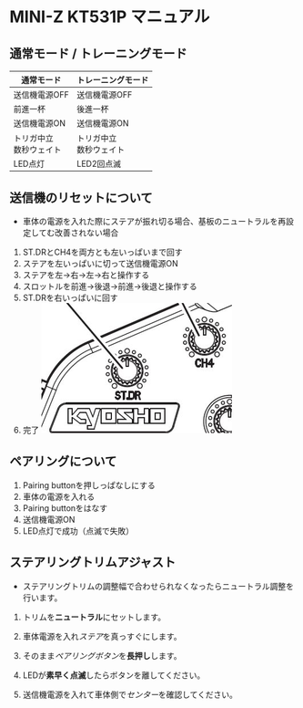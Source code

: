# MINI-Z KT531P マニュアル

## 通常モード / トレーニングモード

|通常モード |トレーニングモード
|--|--
|送信機電源OFF  |送信機電源OFF
|前進一杯　|後進一杯
|送信機電源ON |送信機電源ON
|トリガ中立<br>数秒ウェイト|トリガ中立<br>数秒ウェイト
|LED点灯　|LED2回点滅

## 送信機のリセットについて
- 車体の電源を入れた際にステアが振れ切る場合、基板のニュートラルを再設定してむ改善されない場合
1. ST.DRとCH4を両方とも左いっぱいまで回す
2. ステアを左いっぱいに切って送信機電源ON
3. ステアを左→右→左→右と操作する
4. スロットルを前進→後退→前進→後退と操作する
5. ST.DRを右いっぱいに回す
6. 完了
![DR/CH4](img/CH4.jpg)

## ペアリングについて
1. Pairing buttonを押しっぱなしにする
2. 車体の電源を入れる
3. Pairing buttonをはなす
4. 送信機電源ON
5. LED点灯で成功（点滅で失敗）


## ステアリングトリムアジャスト
- ステアリングトリムの調整幅で合わせられなくなったらニュートラル調整を行います。

1. トリムを**ニュートラル**にセットします。

2. 車体電源を入れ*ステア*を真っすぐにします。

3. そのまま*ペアリングボタン*を**長押し**します。

4. LEDが**素早く点滅**したらボタンを離してください。

5. 送信機電源を入れて車体側で*センター*を確認してください。

